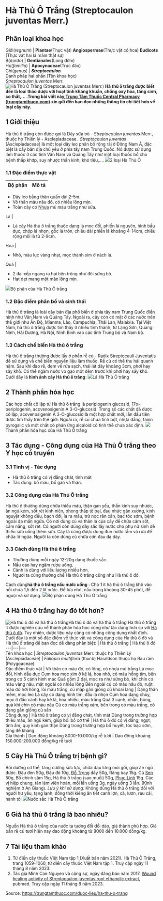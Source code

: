 # Hà Thủ Ô Trắng (Streptocaulon juventas Merr.)

Phân loại khoa học  
---  
Giới(_regnum_) |  **Plantae**(Thực vật) **Angiospermae**(Thực vật có hoa) **Eudicots** (Thực vật hai lá mầm thật sự)  
Bộ(_ordo_) | **Gentianales**(Long đởm)  
Họ(_familia_) | **Apocynaceae**(Trúc đào)  
Chi(_genus_) | **_Streptocaulon_**  
Danh pháp hai phần (Tên khoa học)  
_Streptocaulon juventas_ Merr.  
![Hà Thủ Ô Trắng \(Streptocaulon juventas Merr.\)](https://trungtamthuoc.com/images/others/ha-thu-o-trang-7-6435.jpg)
**Hà thủ ô trắng được biết đến là loại thảo dược với hoạt tính kháng khuẩn, chống oxy hóa, tăng sinh, co thắt,... .Trong bài viết này,[Trung Tâm Thuốc Central Pharmacy](https://trungtamthuoc.com/ "Trung Tâm Thuốc Central Pharmacy") ([trungtamthuoc.com](https://trungtamthuoc.com/ "trungtamthuoc.com")) xin gửi đến bạn đọc những thông tin chi tiết hơn về loại cây này.**
##  1 Giới thiệu
Hà thủ ô trắng còn được gọi là Dây sữa bò - _Streptocaulon juventas_ Merr., thuộc họ Thiên lý - Asclepiadaceae _._
_Streptocaulon juventas_ (Asclepiadaceae) là một loại dây leo phân bố rộng rãi ở Đông Nam Á, đặc biệt là cây bản địa chủ yếu ở phía tây nam Trung Quốc. Nó được sử dụng làm thuốc ở các tỉnh Vân Nam và Quảng Tây như một loại thuốc bổ cho bệnh thấp khớp, suy nhược thần kinh, khó tiêu,....
![](https://trungtamthuoc.com/images/item/ha-thu-o-trang-1.jpg)2 loại Hà Thủ Ô
### 1.1 Đặc điểm thực vật
Bộ phận | Mô tả  
---|---  
  * Dây leo bằng thân quấn dài 2-5m.
  * Vỏ thân màu nâu đỏ, có nhiều lông mịn.
  * Toàn cây có [Nhựa](https://trungtamthuoc.com/hoat-chat/nhua "Nhựa") mủ màu trắng như sữa.

  
Lá | 
  * Lá cây Hà thủ ô trắng thuộc dạng lá mọc đối, phiến lá nguyên, hình bầu dục, chóp lá nhọn, gốc lá tròn, chiều dài phiến lá khoảng 4-14cm, chiều rộng mỗi là từ 2-9cm. 

  
Hoa | 
  * Nhỏ, màu lục vàng nhạt, mọc thành xim ở nách lá.

  
Quả | 
  * 2 đại xếp ngang ra hai bên trông như đôi sừng bò.
  * Hạt dẹt mang một mào lông mịn.

  
![](https://trungtamthuoc.com/images/item/ha-thu-o-trang-5.jpg)Bộ phận của Hà Thủ Ô trắng
### 1.2 Đặc điểm phân bố và sinh thái
Hà thủ ô trắng là loài cây bản địa phổ biến ở phía tây nam Trung Quốc điển hình như Vân Nam và Quảng Tây. Ngoài ra, cây còn có mặt ở các nước trên thế giới như Ấn Độ, Mianma, Lào, Campuchia, Thái Lan, Malaixia.
Tại Việt Nam, hà thủ ô trắng được tìm thấy ở nhiều tỉnh thành, từ Lạng Sơn, Quảng Ninh, Hải Dương, Hà Nội, Ninh Bình vào các tỉnh Trung bộ và Nam bộ. 
### 1.3 Cách chế biến Hà thủ ô trắng
Hà thủ ô trắng thường được lấy ở phần rễ củ - Radix Streptocauli Juventatis để sử dụng và chế biến nguyên liệu làm thuốc.
Rễ củ có thể thu hái quanh năm. Sau khi đào rễ, đem về rửa sạch, thái lát dày khoảng 3cm, phơi hay sấy khô. Có thể ngâm nước vo gạo một đêm trước khi phơi hay sấy khô.
Dưới đây là **hình ảnh cây Hà thủ ô trắng:**
![](https://trungtamthuoc.com/images/item/ha-thu-o-trang-2.jpg)Lá Hà Thủ Ô trắng
##  2 Thành phần hóa học
Các hợp chất cô lập từ Hà thủ ô trắng là periplogenin glucosid, 17α-periplogenin, acovenosigenin A 3-O-glucosid. Trong số các chất đã được cô lập, acovenosigenin A 3-O-glucosid là một hợp chất mới, lần đầu tiên được tìm thấy trên thế giới.
Ngoài ra, rễ củ chứa tinh bột, nhựa đắng, tanin pyrogalic và một chất có phản ứng alcaloid có tinh thể chưa xác định.
![](https://trungtamthuoc.com/images/item/ha-thu-o-trang-3.jpg)Thành phần hóa học của Hà Thủ Ô trắng
##  3 Tác dụng - Công dụng của Hà Thủ Ô trắng theo Y học cổ truyền
### 3.1 Tính vị - Tác dụng
  * Hà thủ ô trắng có vị đắng chát, tính mát
  * Tác dụng: bổ máu, bổ gan và thận.


### 3.2 Công dụng của Hà Thủ Ô trắng
Hà thủ ô thường dùng chữa thiếu máu, thận gan yếu, thần kinh suy nhược, ăn ngủ kém, sốt rét kinh niên, phong thấp tê bại, đau nhức gân xương, kinh nguyệt không đều, bạch đới, ỉa ra máu, trừ nọc rắn cắn, bạc tóc sớm, bệnh ngoài da mẩn ngứa. 
Có nơi dùng củ và thân lá của cây để chữa cảm sốt, cảm nắng, sốt rét. Có người còn dùng dây sắc lấy nước cho phụ nữ sinh đẻ thiếu sữa uống thêm sữa. 
Cây lá cũng được dùng đun nước tắm và rửa để chữa lở ngứa. Người ta còn dùng củ chữa cơn đau dạ dày.
### 3.3 Cách dùng Hà thủ ô trắng
  * Thường dùng mỗi ngày 12-20g dạng thuốc sắc. 
  * Nấu cao hay ngâm rượu uống. 
  * Cành lá dùng với liều lượng nhiều hơn. 
  * Người ta cũng thường chế Hà thủ ô trắng cũng như Hà thủ ô đỏ.


Cách dùng**hà thủ ô trắng nấu nước uống** :
Cho 1 ít hà thủ ô trắng khô vào nồi chứa 1,5 đến 2 lít nước. Để lửa nhỏ, nấu trong khoảng 30-45 phút, để nguội và sử dụng.
![](https://trungtamthuoc.com/images/item/ha-thu-o-trang-4.jpg)Bộ phận dùng Hà Thủ Ô trắng
##  4 Hà thủ ô trắng hay đỏ tốt hơn?
![Hà thủ ô đỏ và hà thủ ô trắng](https://trungtamthuoc.com/images/item/ha-thu-o-do-va-ha-thu-o-trang-0.jpg)Hà thủ ô đỏ và hà thủ ô trắng
Hà thủ ô trắng ít được nghiên cứu về thành phần hóa học cũng như tác dụng hơn so với [Hà thủ ô đỏ](https://trungtamthuoc.com/duoc-lieu/ha-thu-o). Tuy nhiên, dược liệu này cũng có những công dụng nhất định. Dưới đây là một số đặc điểm về thực vật và công dụng của Hà thủ ô đỏ và Hà thủ ô trắng để bạn đọc dễ dàng phân biệt:
| Hà thủ ô trắng | Hà thủ ô đỏ  
---|---|---  
Tên khoa học |  _Streptocaulon juventas_ Merr. thuộc họ Thiên Lý (Asclepiadaceae) |  _Fallopia multiflora_ (thunb) Haraldson thuộc họ Rau răm (Polygoaceae)  
Đặc điểm thực vật |  Vỏ thân có màu đỏ, có lông, có nhựa mủ trắng Lá mọc đối, hình dầu dục Cụm hoa mọc xim ở kẽ lá, hoa nhỏ, có màu hồng tím, bên trong có 5 cánh hình mác Quả gồm 2 đại, mọc ra như sừng bò, khi chín có màu vàng nâu, mặt ngoài có nhiều lông Bên ngoài củ có màu nâu đỏ, ruột màu đỏ hơi hồng, lõi màu trắng, củ mập gần giống củ khoai lang |  Dạng thân mềm, mọc leo Lá cây có dạng hình tim, đầu lá nhọn Cụm hoa dạng chùy, mọc ở đầu cành hay kẽ lá, hoa nhiều, màu trắng Quả 3 cạnh, nhẵn, bóng, quả khi chín có màu nâu Củ có màu trắng xám, bên trong có màu trắng, có dạng gần giống củ sắn  
Công dụng |  Hà thủ ô trắng có vị đắng chát, tính mát Dùng trong trường hợp thiếu máu, ăn ngủ kém, giúp bồi bổ cơ thể |  Hà thủ ô đỏ có vị đắng, ngọt, tính ấm, quy kinh gan thận Dùng trong trường hợp bổ huyết, tóc bạc sớm, tăng đề kháng  
Giá thành | Dao động khoảng 8000-10.000/kg rễ tươi | Dao động khoảng 150.000-200.000 đồng/kg rễ tươi  
##  5 Cây Hà Thủ Ô trắng trị bệnh gì?
Bồi dưỡng cơ thể, tăng cường sức lực, chữa đau lưng mỏi gối, giúp ăn ngủ được. Đậu đen 50g, Đậu đỏ 10g, [Đỗ Trọng](https://trungtamthuoc.com/duoc-lieu/do-trong-48 "Đỗ Trọng") dây 50g, Ráng bay 15g. Củ [Sen](https://trungtamthuoc.com/hoat-chat/sen "Sen") 50g, Bố chính sâm 15g, Hà thủ ô trắng (sao muối) 50g, [Phục Linh](https://trungtamthuoc.com/hoat-chat/phuc-linh "Phục Linh") 15g. Các vị hiệp chung, tán làm viên hoàn, mỗi lần uống 3g, ngày uống 3 lần. (Kinh nghiệm ở An Giang).
_Lưu ý khi sử dụng:_
Không dùng Hà thủ ô trắng đối với người hư yếu, tạng lạnh, đồng thời kiêng ăn tiết canh lợn, cá, lươn, rau cải, hành tỏi
![](https://trungtamthuoc.com/images/item/ha-thu-o-trang-6.jpg)Nước sắc Hà Thủ Ô trắng
##  6 Giá hà thủ ô trắng là bao nhiêu?
Nguồn Hà thủ ô trắng của nước ta tương đối dồi dào, giá thành phù hợp. Giá bán rễ củ tươi hiện nay dao động khoảng từ 8000 đến 10.000 đồng/kg.
##  7 Tài liệu tham khảo
  1. Từ điển cây thuốc Việt Nam tập 1 (Xuất bản năm 2021). Hà Thủ Ô Trắng, trang 1059-1060, từ điển cây thuốc Việt Nam tập 1. Truy cập ngày 11 tháng 8 năm 2023.
  2. Tác giả Minh Can Nguyen và cộng sự, ngày đăng báo năm 2017. [Wound healing activity of Streptocaulon juventas root ethanolic extract](https://pubmed.ncbi.nlm.nih.gov/29219215/), pubmed. Truy cập ngày 11 tháng 8 năm 2023.




Source: https://trungtamthuoc.com/duoc-lieu/ha-thu-o-trang